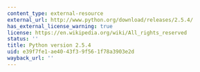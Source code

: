 ```yaml
---
content_type: external-resource
external_url: http://www.python.org/download/releases/2.5.4/
has_external_license_warning: true
license: https://en.wikipedia.org/wiki/All_rights_reserved
status: ''
title: Python version 2.5.4
uid: e39f7fe1-ae40-43f3-9f56-1f78a3903e2d
wayback_url: ''
---
```

